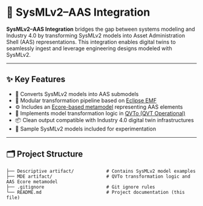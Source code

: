 # 🔗 SysMLv2–AAS Integration

**SysMLv2–AAS Integration** bridges the gap between systems modeling and Industry 4.0 by transforming SysMLv2 models into Asset Administration Shell (AAS) representations. This integration enables digital twins to seamlessly ingest and leverage engineering designs modeled with SysMLv2.

---

## ✨ Key Features

- 🔄 Converts SysMLv2 models into AAS submodels
- 🧩 Modular transformation pipeline based on [Eclipse EMF](https://www.eclipse.org/modeling/emf/)
- ⚙️ Includes an [Ecore-based metamodel](https://wiki.eclipse.org/Ecore) representing AAS elements
- 🔧 Implements model transformation logic in [QVTo (QVT Operational)](https://www.eclipse.org/mmt/qvto/)
- 📦 Clean output compatible with Industry 4.0 digital twin infrastructures
- 🧪 Sample SysMLv2 models included for experimentation

---

## 🗂️ Project Structure

```text
├── Descriptive artifact/            # Contains SysMLv2 model examples
├── MDE artifact/                    # QVTo transformation logic and AAS Ecore metamodel
├── .gitignore                       # Git ignore rules
└── README.md                        # Project documentation (this file)
